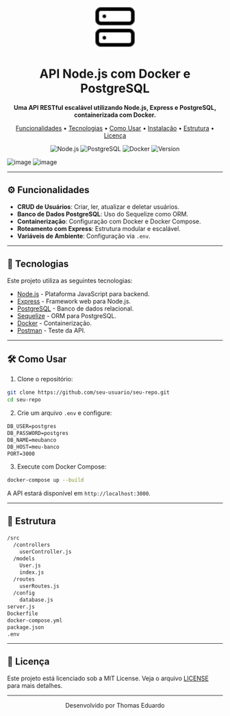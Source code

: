 <p align="center">
  <img src="https://raw.githubusercontent.com/lucide-icons/lucide/main/icons/server.svg" alt="Node.js com Docker e PostgreSQL" width="100" height="100"/>
</p>

<h1 align="center">API Node.js com Docker e PostgreSQL</h1>

<p align="center">
  <strong>Uma API RESTful escalável utilizando Node.js, Express e PostgreSQL, containerizada com Docker.</strong>
</p>

<p align="center">
  <a href="#funcionalidades">Funcionalidades</a> •
  <a href="#tecnologias">Tecnologias</a> •
  <a href="#como-usar">Como Usar</a> •
  <a href="#instalacao">Instalação</a> •
  <a href="#estrutura">Estrutura</a> •
  <a href="#licenca">Licença</a>
</p>

<p align="center">
  <img src="https://img.shields.io/badge/Node.js-18.16.1-green?logo=node.js" alt="Node.js"/>
  <img src="https://img.shields.io/badge/PostgreSQL-14-blue?logo=postgresql" alt="PostgreSQL"/>
  <img src="https://img.shields.io/badge/Docker-20.10-blue?logo=docker" alt="Docker"/>
  <img src="https://img.shields.io/badge/Version-1.0.0-success" alt="Version"/>
</p>


![image](https://github.com/user-attachments/assets/8b075691-4301-4e23-8621-d70d5da10594)
![image](https://github.com/user-attachments/assets/a928a5b5-7a8e-40e6-be1b-c56630de6e16)

---

## ⚙️ Funcionalidades

- **CRUD de Usuários**: Criar, ler, atualizar e deletar usuários.
- **Banco de Dados PostgreSQL**: Uso do Sequelize como ORM.
- **Containerização**: Configuração com Docker e Docker Compose.
- **Roteamento com Express**: Estrutura modular e escalável.
- **Variáveis de Ambiente**: Configuração via `.env`.

---

## 🚀 Tecnologias

Este projeto utiliza as seguintes tecnologias:

- [Node.js](https://nodejs.org/) - Plataforma JavaScript para backend.
- [Express](https://expressjs.com/) - Framework web para Node.js.
- [PostgreSQL](https://www.postgresql.org/) - Banco de dados relacional.
- [Sequelize](https://sequelize.org/) - ORM para PostgreSQL.
- [Docker](https://www.docker.com/) - Containerização.
- [Postman](https://www.postman.com/) - Teste da API.

---

## 🛠️ Como Usar

1. Clone o repositório:

```bash
git clone https://github.com/seu-usuario/seu-repo.git
cd seu-repo
```

2. Crie um arquivo `.env` e configure:

```env
DB_USER=postgres
DB_PASSWORD=postgres
DB_NAME=meubanco
DB_HOST=meu-banco
PORT=3000
```

3. Execute com Docker Compose:

```bash
docker-compose up --build
```

A API estará disponível em `http://localhost:3000`.

---

## 📂 Estrutura

```
/src
  /controllers
    userController.js
  /models
    User.js
    index.js
  /routes
    userRoutes.js
  /config
    database.js
server.js
Dockerfile
docker-compose.yml
package.json
.env
```

---

## 📝 Licença

Este projeto está licenciado sob a MIT License. Veja o arquivo [LICENSE](LICENSE) para mais detalhes.

---

<p align="center">
  Desenvolvido por Thomas Eduardo
</p>
